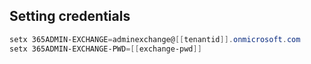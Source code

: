 ---
---

## Setting credentials

```powershell
setx 365ADMIN-EXCHANGE=adminexchange@[[tenantid]].onmicrosoft.com
setx 365ADMIN-EXCHANGE-PWD=[[exchange-pwd]]

```
